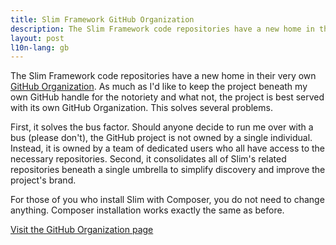 ```yaml
---
title: Slim Framework GitHub Organization
description: The Slim Framework code repositories have a new home in their very own GitHub Organization.
layout: post
l10n-lang: gb
---
```


The Slim Framework code repositories have a new home in their very own [GitHub Organization](https://github.com/slimphp). As much as I'd like to keep the project beneath my own GitHub handle for the notoriety and what not, the project is best served with its own GitHub Organization. This solves several problems.

First, it solves the bus factor. Should anyone decide to run me over with a bus (please don't), the GitHub project is not owned by a single individual. Instead, it is owned by a team of dedicated users who all have access to the necessary repositories. Second, it consolidates all of Slim's related repositories beneath a single umbrella to simplify discovery and improve the project's brand.

For those of you who install Slim with Composer, you do not need to change anything. Composer installation works exactly the same as before.

[Visit the GitHub Organization page](https://github.com/slimphp)
